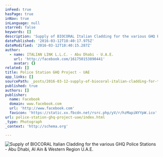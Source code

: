 ```yaml
---
inFeed: true
hasPage: true
inNav: true
inLanguage: null
starred: false
keywords: []
description: 'Supply of BIOCORAL Italian Cladding for the various GHQ Police Stations - Abu Dhabi, Al Ain & Western Region U.A.E.'
datePublished: '2016-03-12T18:40:17.975Z'
dateModified: '2016-03-12T18:40:15.287Z'
author:
  - name: ITALIAN LINK L.L.C. - Abu Dhabi - U.A.E.
    url: 'http://facebook.com/161750153890441'
    avatar: {}
related: []
title: Police Station GHQ Project - UAE
app_links: []
sourcePath: _posts/2016-03-12-supply-of-biocoral-italian-cladding-for-the-various-ghq-poli.md
published: true
authors: []
publisher:
  name: Facebook
  domain: www.facebook.com
  url: 'http://www.facebook.com'
  favicon: 'https://static.xx.fbcdn.net/rsrc.php/yV/r/hzMapiNYYpW.ico'
url: police-station-ghq-project-uae/index.html
_type: Photograph
_context: 'http://schema.org'

---
```

![Supply of BIOCORAL Italian Cladding for the various GHQ Police Stations - Abu Dhabi&comma; Al Ain & Western Region U&period;A&period;E&period;](https://scontent.xx.fbcdn.net/hphotos-ash2/t31.0-0/q81/p180x540/1075407_539643032767816_606778644_o.jpg)